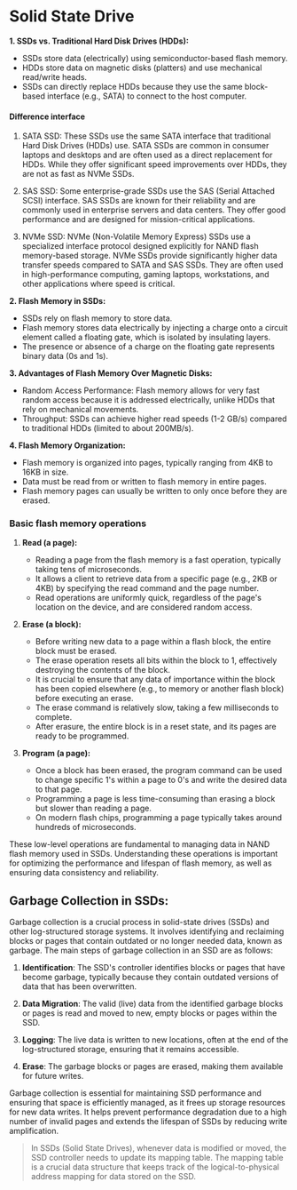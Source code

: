 # Solid State Drive

**1. SSDs vs. Traditional Hard Disk Drives (HDDs):**
   - SSDs store data (electrically) using semiconductor-based flash memory.
   - HDDs store data on magnetic disks (platters) and use mechanical read/write heads.
   - SSDs can directly replace HDDs because they use the same block-based interface (e.g., SATA) to connect to the host computer.
#### Difference interface
1. SATA SSD: These SSDs use the same SATA interface that traditional Hard Disk Drives (HDDs) use. SATA SSDs are common in consumer laptops and desktops and are often used as a direct replacement for HDDs. While they offer significant speed improvements over HDDs, they are not as fast as NVMe SSDs.

2. SAS SSD: Some enterprise-grade SSDs use the SAS (Serial Attached SCSI) interface. SAS SSDs are known for their reliability and are commonly used in enterprise servers and data centers. They offer good performance and are designed for mission-critical applications.

3. NVMe SSD: NVMe (Non-Volatile Memory Express) SSDs use a specialized interface protocol designed explicitly for NAND flash memory-based storage. NVMe SSDs provide significantly higher data transfer speeds compared to SATA and SAS SSDs. They are often used in high-performance computing, gaming laptops, workstations, and other applications where speed is critical.


**2. Flash Memory in SSDs:**
   - SSDs rely on flash memory to store data.
   - Flash memory stores data electrically by injecting a charge onto a circuit element called a floating gate, which is isolated by insulating layers.
   - The presence or absence of a charge on the floating gate represents binary data (0s and 1s).

**3. Advantages of Flash Memory Over Magnetic Disks:**
   - Random Access Performance: Flash memory allows for very fast random access because it is addressed electrically, unlike HDDs that rely on mechanical movements.
   - Throughput: SSDs can achieve higher read speeds (1-2 GB/s) compared to traditional HDDs (limited to about 200MB/s).

**4. Flash Memory Organization:**
   - Flash memory is organized into pages, typically ranging from 4KB to 16KB in size.
   - Data must be read from or written to flash memory in entire pages.
   - Flash memory pages can usually be written to only once before they are erased.

### Basic flash memory operations

1. **Read (a page):**
   - Reading a page from the flash memory is a fast operation, typically taking tens of microseconds.
   - It allows a client to retrieve data from a specific page (e.g., 2KB or 4KB) by specifying the read command and the page number.
   - Read operations are uniformly quick, regardless of the page's location on the device, and are considered random access.

2. **Erase (a block):**
   - Before writing new data to a page within a flash block, the entire block must be erased.
   - The erase operation resets all bits within the block to 1, effectively destroying the contents of the block.
   - It is crucial to ensure that any data of importance within the block has been copied elsewhere (e.g., to memory or another flash block) before executing an erase.
   - The erase command is relatively slow, taking a few milliseconds to complete.
   - After erasure, the entire block is in a reset state, and its pages are ready to be programmed.

3. **Program (a page):**
   - Once a block has been erased, the program command can be used to change specific 1's within a page to 0's and write the desired data to that page.
   - Programming a page is less time-consuming than erasing a block but slower than reading a page.
   - On modern flash chips, programming a page typically takes around hundreds of microseconds.

These low-level operations are fundamental to managing data in NAND flash memory used in SSDs. Understanding these operations is important for optimizing the performance and lifespan of flash memory, as well as ensuring data consistency and reliability.

## **Garbage Collection in SSDs**:

Garbage collection is a crucial process in solid-state drives (SSDs) and other log-structured storage systems. It involves identifying and reclaiming blocks or pages that contain outdated or no longer needed data, known as garbage. The main steps of garbage collection in an SSD are as follows:

1. **Identification**: The SSD's controller identifies blocks or pages that have become garbage, typically because they contain outdated versions of data that has been overwritten.

2. **Data Migration**: The valid (live) data from the identified garbage blocks or pages is read and moved to new, empty blocks or pages within the SSD.

3. **Logging**: The live data is written to new locations, often at the end of the log-structured storage, ensuring that it remains accessible.

4. **Erase**: The garbage blocks or pages are erased, making them available for future writes.

Garbage collection is essential for maintaining SSD performance and ensuring that space is efficiently managed, as it frees up storage resources for new data writes. It helps prevent performance degradation due to a high number of invalid pages and extends the lifespan of SSDs by reducing write amplification.


> In SSDs (Solid State Drives), whenever data is modified or moved, the SSD controller needs to update its mapping table. The mapping table is a crucial data structure that keeps track of the logical-to-physical address mapping for data stored on the SSD.